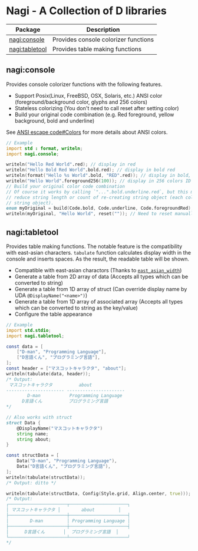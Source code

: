 # Nagi - A Collection of D libraries

| Package                          | Description                          |
| -------------------------------- | ------------------------------------ |
| [nagi:console](#nagiconsole)     | Provides console colorizer functions |
| [nagi:tabletool](#nagitabletool) | Provides table making functions      |

## nagi:console

Provides console colorizer functions with the following features.

- Support Posix(Linux, FreeBSD, OSX, Solaris, etc.) ANSI color (foreground/background color, glyphs and 256 colors)
- Stateless colorizing (You don't need to call reset after setting color)
- Build your original code combination (e.g. Red foreground, yellow background, bold and underline)

See [ANSI escape code#Colors](https://en.wikipedia.org/wiki/ANSI_escape_code#Colors) for more details about ANSI colors.

```d
// Example
import std : format, writeln;
import nagi.console;

writeln("Hello Red World".red); // display in red
writeln("Hello Bold Red World".bold.red); // display in bold red
writeln(format("Hello %s World".bold, "RED".red)); // display in bold, only RED is red
writeln("Hello World".foreground256(100)); // display in 256 colors ID 100
// Build your original color code combination
// Of course it works by calling `"...".bold.underline.red`, but this may be useful if you want to
// reduce string length or count of re-creating string object (each colorize functions create new
// string object).
enum myOriginal = build(Code.bold, Code.underline, Code.foregroundRed);
writeln(myOriginal, "Hello World", reset("")); // Need to reset manually in this case
```

## nagi:tabletool

Provides table making functions. The notable feature is the compatibility with east-asian characters. `tabulate` function calculates display width in the console and inserts spaces. As the result, the readable table will be shown.

- Compatible with east-asian charactors (Thanks to [`east_asian_width`](https://code.dlang.org/packages/east_asian_width))
- Generate a table from 2D array of data (Accepts all types which can be converted to string)
- Generate a table from 1D array of struct (Can override display name by UDA `@DisplayName("<name>")`)
- Generate a table from 1D array of associated array (Accepts all types which can be converted to string as the key/value)
- Configure the table appearance

```d
// Example
import std.stdio;
import nagi.tabletool;

const data = [
    ["D-man", "Programming Language"],
    ["D言語くん", "プログラミング言語"],
];
const header = ["マスコットキャラクタ", "about"];
writeln(tabulate(data, header));
/* Output:
 マスコットキャラクタ          about         
---------------------- ----------------------
        D-man           Programming Language 
      D言語くん          プログラミング言語  
*/

// Also works with struct
struct Data {
    @DisplayName("マスコットキャラクタ")
    string name;
    string about;
}

const structData = [
    Data("D-man", "Programming Language"),
    Data("D言語くん", "プログラミング言語"),
];
writeln(tabulate(structData));
/* Output: ditto */

writeln(tabulate(structData, Config(Style.grid, Align.center, true)));
/* Output:
┌──────────────────────┬──────────────────────┐
│ マスコットキャラクタ │        about         │
├──────────────────────┼──────────────────────┤
│        D-man         │ Programming Language │
├──────────────────────┼──────────────────────┤
│      D言語くん       │  プログラミング言語  │
└──────────────────────┴──────────────────────┘
*/
```